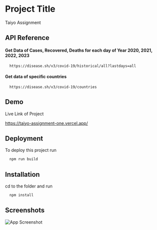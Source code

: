
# Project Title

Taiyo Assignment


## API Reference

#### Get Data of Cases, Recovered, Deaths for each day of Year 2020, 2021, 2022, 2023

```http
  https://disease.sh/v3/covid-19/historical/all?lastdays=all
```

#### Get data of specific countries

```http
  https://disease.sh/v3/covid-19/countries
```



## Demo

Live Link of Project

https://taiyo-assignment-one.vercel.app/


## Deployment

To deploy this project run

```bash
  npm run build
```


## Installation

cd to the folder and run

```bash
  npm install
```
    
## Screenshots

![App Screenshot](https://via.placeholder.com/468x300?text=App+Screenshot+Here)

